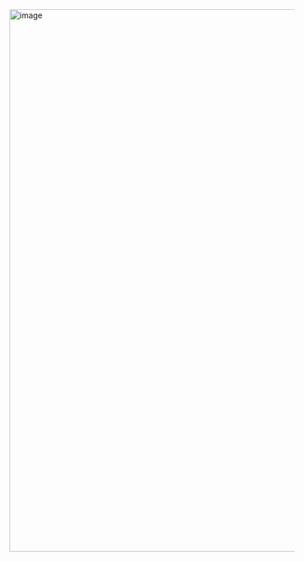 <img width="959" alt="image" src="https://github.com/gdawwg-290-soham/React-FireBase-Chat-App/assets/166955076/81ccf0ed-ae3a-4811-845b-06d0370dd05d">

